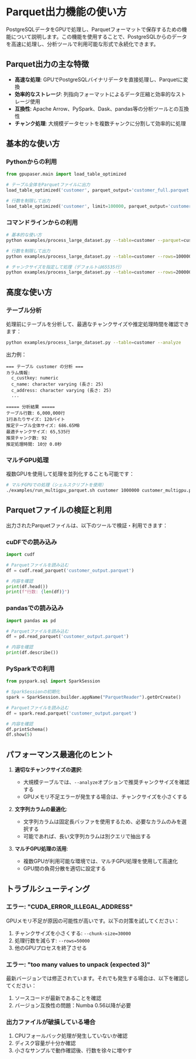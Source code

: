 # Parquet出力機能の使い方

PostgreSQLデータをGPUで処理し、Parquetフォーマットで保存するための機能について説明します。この機能を使用することで、PostgreSQLからのデータを高速に処理し、分析ツールで利用可能な形式で永続化できます。

## Parquet出力の主な特徴

- **高速な処理**: GPUでPostgreSQLバイナリデータを直接処理し、Parquetに変換
- **効率的なストレージ**: 列指向フォーマットによるデータ圧縮と効率的なストレージ使用
- **互換性**: Apache Arrow、PySpark、Dask、pandas等の分析ツールとの互換性
- **チャンク処理**: 大規模データセットを複数チャンクに分割して効率的に処理

## 基本的な使い方

### Pythonからの利用

```python
from gpupaser.main import load_table_optimized

# テーブル全体をParquetファイルに出力
load_table_optimized('customer', parquet_output='customer_full.parquet')

# 行数を制限して出力
load_table_optimized('customer', limit=100000, parquet_output='customer_100k.parquet')
```

### コマンドラインからの利用

```bash
# 基本的な使い方
python examples/process_large_dataset.py --table=customer --parquet=customer_output.parquet

# 行数を制限して出力
python examples/process_large_dataset.py --table=customer --rows=100000 --parquet=customer_100k.parquet

# チャンクサイズを指定して処理（デフォルトは65535行）
python examples/process_large_dataset.py --table=customer --rows=200000 --chunk-size=50000 --parquet=customer_200k.parquet
```

## 高度な使い方

### テーブル分析

処理前にテーブルを分析して、最適なチャンクサイズや推定処理時間を確認できます：

```bash
python examples/process_large_dataset.py --table=customer --analyze
```

出力例：
```
=== テーブル customer の分析 ===
カラム情報:
  c_custkey: numeric
  c_name: character varying (長さ: 25)
  c_address: character varying (長さ: 25)
  ...

===== 分析結果 =====
テーブル行数: 6,000,000行
1行あたりサイズ: 120バイト
推定テーブル全体サイズ: 686.65MB
最適チャンクサイズ: 65,535行
推奨チャンク数: 92
推定処理時間: 10分 0.0秒
```

### マルチGPU処理

複数GPUを使用して処理を並列化することも可能です：

```bash
# マルチGPUでの処理（シェルスクリプトを使用）
./examples/run_multigpu_parquet.sh customer 1000000 customer_multigpu.parquet
```

## Parquetファイルの検証と利用

出力されたParquetファイルは、以下のツールで検証・利用できます：

### cuDFでの読み込み

```python
import cudf

# Parquetファイルを読み込む
df = cudf.read_parquet('customer_output.parquet')

# 内容を確認
print(df.head())
print(f"行数: {len(df)}")
```

### pandasでの読み込み

```python
import pandas as pd

# Parquetファイルを読み込む
df = pd.read_parquet('customer_output.parquet')

# 内容を確認
print(df.describe())
```

### PySparkでの利用

```python
from pyspark.sql import SparkSession

# SparkSessionの初期化
spark = SparkSession.builder.appName("ParquetReader").getOrCreate()

# Parquetファイルを読み込む
df = spark.read.parquet('customer_output.parquet')

# 内容を確認
df.printSchema()
df.show(5)
```

## パフォーマンス最適化のヒント

1. **適切なチャンクサイズの選択**:
   - 大規模テーブルでは、`--analyze`オプションで推奨チャンクサイズを確認する
   - GPUメモリ不足エラーが発生する場合は、チャンクサイズを小さくする

2. **文字列カラムの最適化**:
   - 文字列カラムは固定長バッファを使用するため、必要なカラムのみを選択する
   - 可能であれば、長い文字列カラムは別クエリで抽出する

3. **マルチGPU処理の活用**:
   - 複数GPUが利用可能な環境では、マルチGPU処理を使用して高速化
   - GPU間の負荷分散を適切に設定する

## トラブルシューティング

### エラー: "CUDA_ERROR_ILLEGAL_ADDRESS"

GPUメモリ不足が原因の可能性が高いです。以下の対策を試してください：

1. チャンクサイズを小さくする: `--chunk-size=30000`
2. 処理行数を減らす: `--rows=50000`
3. 他のGPUプロセスを終了させる

### エラー: "too many values to unpack (expected 3)"

最新バージョンでは修正されています。それでも発生する場合は、以下を確認してください：

1. ソースコードが最新であることを確認
2. バージョン互換性の問題：Numba 0.56以降が必要

### 出力ファイルが破損している場合

1. CPUフォールバック処理が発生していないか確認
2. ディスク容量が十分か確認
3. 小さなサンプルで動作確認後、行数を徐々に増やす

